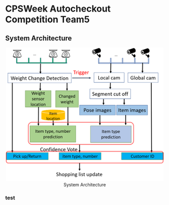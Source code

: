 # CPSWeek Autocheckout Competition Team5

## System Architecture


<div align=center><img width="500"  src="Images/system.png" padding: 2px;">System Architecture </div>

### test
